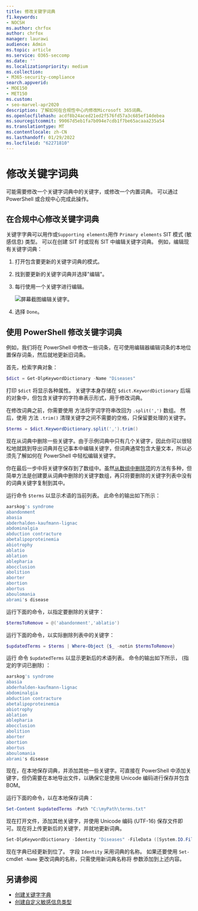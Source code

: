 ```yaml
---
title: 修改关键字词典
f1.keywords:
- NOCSH
ms.author: chrfox
author: chrfox
manager: laurawi
audience: Admin
ms.topic: article
ms.service: O365-seccomp
ms.date: ''
ms.localizationpriority: medium
ms.collection:
- M365-security-compliance
search.appverid:
- MOE150
- MET150
ms.custom:
- seo-marvel-apr2020
description: 了解如何在合规性中心内修改Microsoft 365词典。
ms.openlocfilehash: acdf8b24aced21ed2f576fd57a3c685ef14debea
ms.sourcegitcommit: 99067d5eb1fa7b094e7cdb1f7be65acaaa235a54
ms.translationtype: MT
ms.contentlocale: zh-CN
ms.lasthandoff: 01/29/2022
ms.locfileid: "62271810"
---
```

# <a name="modify-a-keyword-dictionary"></a>修改关键字词典

可能需要修改一个关键字词典中的关键字，或修改一个内置词典。 可以通过 PowerShell 或合规中心完成此操作。

## <a name="modify-a-keyword-dictionary-in-compliance-center"></a>在合规中心修改关键字词典

关键字字典可以用作或`Supporting elements`用作 `Primary elements` SIT 模式 (敏感信息) 类型。 可以在创建 SIT 时或现有 SIT 中编辑关键字词典。 例如，编辑现有关键字词典：

1. 打开包含要更新的关键字词典的模式。
2. 找到要更新的关键字词典并选择"编辑"。
3. 每行使用一个关键字进行编辑。

   ![屏幕截图编辑关键字。](../media/edit-keyword-dictionary.png)

4. 选择 `Done`。

## <a name="modify-a-keyword-dictionary-using-powershell"></a>使用 PowerShell 修改关键字词典

例如，我们将在 PowerShell 中修改一些词条，在可使用编辑器编辑词条的本地位置保存词条，然后就地更新旧词条。

首先，检索字典对象：

```powershell
$dict = Get-DlpKeywordDictionary -Name "Diseases"
```

打印 `$dict` 将显示各种属性。 关键字本身存储在 `$dict.KeywordDictionary` 后端的对象中，但包含关键字的字符串表示形式，用于修改词典。

在修改词典之前，你需要使用 方法将字词字符串改回为 `.split(',')` 数组。 然后，使用 方法 `.trim()` 清理关键字之间不需要的空格，只保留要处理的关键字。

```powershell
$terms = $dict.KeywordDictionary.split(',').trim()
```

现在从词典中删除一些关键字。由于示例词典中只有几个关键字，因此你可以很轻松地就跳到导出词典并在记事本中编辑关键字，但词典通常包含大量文本，所以必须先了解如何在 PowerShell 中轻松编辑关键字。

你在最后一步中将关键字保存到了数组中。虽然[从数组中删除项](/previous-versions/windows/it-pro/windows-powershell-1.0/ee692802(v=technet.10))的方法有多种，但简单方法是创建要从词典中删除的关键字数组，再只将要删除的关键字列表中没有的词典关键字复制到其中。

运行命令 `$terms` 以显示术语的当前列表。 此命令的输出如下所示：

```powershell
aarskog's syndrome
abandonment
abasia
abderhalden-kaufmann-lignac
abdominalgia
abduction contracture
abetalipoproteinemia
abiotrophy
ablatio
ablation
ablepharia
abocclusion
abolition
aborter
abortion
abortus
aboulomania
abrami's disease
```

运行下面的命令，以指定要删除的关键字：

```powershell
$termsToRemove = @('abandonment','ablatio')
```

运行下面的命令，以实际删除列表中的关键字：

```powershell
$updatedTerms = $terms | Where-Object {$_ -notin $termsToRemove}
```

运行 命令 `$updatedTerms` 以显示更新后的术语列表。 命令的输出如下所示， (指定的字词已删除) ：

```powershell
aarskog's syndrome
abasia
abderhalden-kaufmann-lignac
abdominalgia
abduction contracture
abetalipoproteinemia
abiotrophy
ablation
ablepharia
abocclusion
abolition
aborter
abortion
abortus
aboulomania
abrami's disease
```

现在，在本地保存词典，并添加其他一些关键字。可直接在 PowerShell 中添加关键字，但仍需要在本地导出文件，以确保它是使用 Unicode 编码进行保存并包含 BOM。

运行下面的命令，以在本地保存词典：

```powershell
Set-Content $updatedTerms -Path "C:\myPath\terms.txt"
```

现在打开文件，添加其他关键字，并使用 Unicode 编码 (UTF-16) 保存文件即可。现在将上传更新后的关键字，并就地更新词典。

```powershell
Set-DlpKeywordDictionary -Identity "Diseases" -FileData ([System.IO.File]::ReadAllBytes('C:myPath\terms.txt'))
```

现在字典已经更新到位了。 字段 `Identity` 采用词典的名称。 如果还要使用 `Set-` cmdlet `-Name` 更改词典的名称，只需使用新词典名称将 参数添加到上述内容。

## <a name="see-also"></a>另请参阅

- [创建关键字字典](create-a-keyword-dictionary.md)
- [创建自定义敏感信息类型](create-a-custom-sensitive-information-type.md)

